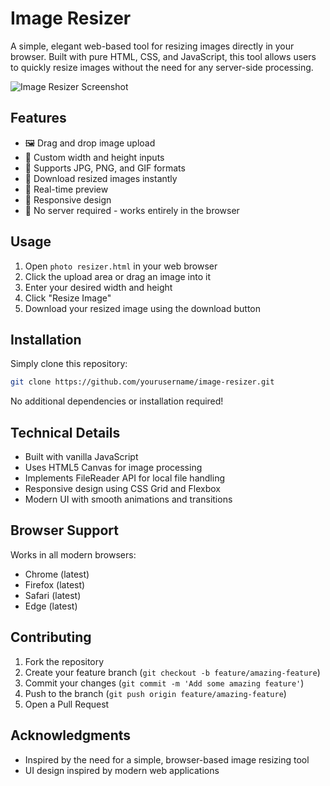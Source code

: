 # Image Resizer

A simple, elegant web-based tool for resizing images directly in your browser. Built with pure HTML, CSS, and JavaScript, this tool allows users to quickly resize images without the need for any server-side processing.

![Image Resizer Screenshot](screenshot.png)

## Features

- 🖼️ Drag and drop image upload
- 📏 Custom width and height inputs
- 🎨 Supports JPG, PNG, and GIF formats
- 💾 Download resized images instantly
- 🎯 Real-time preview
- 📱 Responsive design
- 🚀 No server required - works entirely in the browser

## Usage

1. Open `photo resizer.html` in your web browser
2. Click the upload area or drag an image into it
3. Enter your desired width and height
4. Click "Resize Image"
5. Download your resized image using the download button

## Installation

Simply clone this repository:

```bash
git clone https://github.com/yourusername/image-resizer.git
```

No additional dependencies or installation required!

## Technical Details

- Built with vanilla JavaScript
- Uses HTML5 Canvas for image processing
- Implements FileReader API for local file handling
- Responsive design using CSS Grid and Flexbox
- Modern UI with smooth animations and transitions

## Browser Support

Works in all modern browsers:
- Chrome (latest)
- Firefox (latest)
- Safari (latest)
- Edge (latest)

## Contributing

1. Fork the repository
2. Create your feature branch (`git checkout -b feature/amazing-feature`)
3. Commit your changes (`git commit -m 'Add some amazing feature'`)
4. Push to the branch (`git push origin feature/amazing-feature`)
5. Open a Pull Request

## Acknowledgments

- Inspired by the need for a simple, browser-based image resizing tool
- UI design inspired by modern web applications

